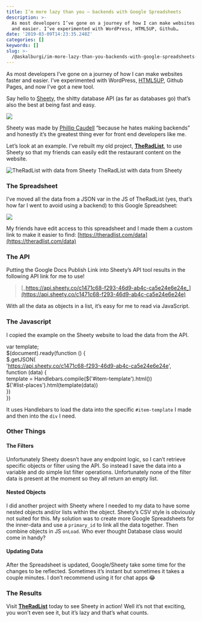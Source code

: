 ```yaml
---
title: I’m more lazy than you — backends with Google Spreadsheets
description: >-
  As most developers I’ve gone on a journey of how I can make websites faster
  and easier. I’ve experimented with WordPress, HTML5UP, Github…
date: '2019-03-09T14:23:35.248Z'
categories: []
keywords: []
slug: >-
  /@askalburgi/im-more-lazy-than-you-backends-with-google-spreadsheets-3eeac8d135c1
---
```


As most developers I’ve gone on a journey of how I can make websites faster and easier. I’ve experimented with WordPress, [HTML5UP](https://html5up.net), Github Pages, and now I’ve got a new tool.

Say hello to [Sheety](https://sheety.co/), the shitty database API (as far as databases go) that’s also the best at being fast and easy.

![](https://cdn-images-1.medium.com/max/800/1*ppV1HxVjysDSUgBcaL3HbQ.png)

Sheety was made by [Phillip Caudell](http://twitter.com/@phillipcaudell) “because he hates making backends” and honestly it’s the greatest thing ever for front end developers like me.

Let’s look at an example. I’ve rebuilt my old project, [**TheRadList**](https://medium.com/arjunkalburgi/theradlist-a-new-side-product-e07bf0d3fdd8), to use Sheety so that my friends can easily edit the restaurant content on the website.

![TheRadList with data from Sheety](https://cdn-images-1.medium.com/max/800/1*A8M_qmhSM5Lf3TZTr4LZjA.jpeg)
TheRadList with data from Sheety

### The Spreadsheet

I’ve moved all the data from a JSON var in the JS of TheRadList (yes, that’s how far I went to avoid using a backend) to this Google Spreadsheet:

![](https://cdn-images-1.medium.com/max/800/1*VkNJX7cwCfKx3h7QCqwwGQ.png)

My friends have edit access to this spreadsheet and I made them a custom link to make it easier to find: [https://theradlist.com/data](https://theradlist.com/data)

### The API

Putting the Google Docs Publish Link into Sheety’s API tool results in the following API link for me to use!

> [_https://api.sheety.co/c1471c68-f293-46d9-ab4c-ca5e24e6e24e_](https://api.sheety.co/c1471c68-f293-46d9-ab4c-ca5e24e6e24e)

With all the data as objects in a list, it’s easy for me to read via JavaScript.

### The Javascript

I copied the example on the Sheety website to load the data from the API.

var template;    
$(document).ready(function () {  
   $.getJSON(  
      'https://api.sheety.co/c1471c68-f293-46d9-ab4c-ca5e24e6e24e',   
      function (data) {  
         template = Handlebars.compile($('#item-template').html())  
         $('#list-places').html(template(data))  
      })  
})

It uses Handlebars to load the data into the specific `#item-template` I made and then into the `div` I need.

### Other Things

#### The Filters

Unfortunately Sheety doesn’t have any endpoint logic, so I can’t retrieve specific objects or filter using the API. So instead I save the data into a variable and do simple list filter operations. Unfortunately none of the filter data is present at the moment so they all return an empty list.

#### Nested Objects

I did another project with Sheety where I needed to my data to have some nested objects and/or lists within the object. Sheety’s CSV style is obviously not suited for this. My solution was to create more Google Spreadsheets for the inner-data and use a `primary_id` to link all the data together. Then combine objects in JS `onLoad`. Who ever thought Database class would come in handy?

#### Updating Data

After the Spreadsheet is updated, Google/Sheety take some time for the changes to be reflected. Sometimes it’s instant but sometimes it takes a couple minutes. I don’t recommend using it for chat apps 😂

### The Results

Visit [**TheRadList**](https://medium.com/arjunkalburgi/theradlist-a-new-side-product-e07bf0d3fdd8) today to see Sheety in action! Well it’s not that exciting, you won’t even see it, but it’s lazy and that’s what counts.
